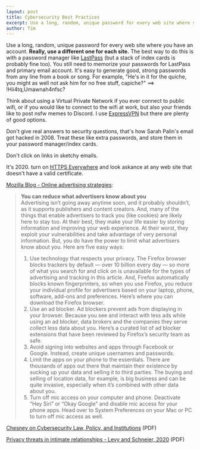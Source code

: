 ```yaml
---
layout: post
title: Cybersecurity Best Practices
excerpt: Use a long, random, unique password for every web site where you have an account. Really, use a different one for each site. The best way to do this is with a password manager like LastPass (but a stack of index cards is probably fine too). You still need to memorize your passwords for LastPass and primary email account. It's easy to generate good, strong passwords from any line from a book or song. For example, "He's in it for the quiche, you might as well not ask him for no free stuff, capiche?" ==> !Hii4tq,Umawnah4nfsc?  
author: Tim 
---
```


Use a long, random, unique password for every web site where you have an account. **Really, use a different one for each site.** The best way to do this is with a password manager like [LastPass](https://www.lastpass.com/) (but a stack of index cards is probably fine too). You still need to memorize your passwords for LastPass and primary email account. It's easy to generate good, strong passwords from any line from a book or song. For example, "He's in it for the quiche, you might as well not ask him for no free stuff, capiche?" ==> !Hii4tq,Umawnah4nfsc?  

Think about using a Virtual Private Network if you ever connect to public wifi, or if you would like to connect to the wifi at work, but also your friends like to post nsfw memes to Discord. I use [ExpressVPN](https://www.expressvpn.com/) but there are plenty of good options.

Don't give real answers to security questions, that's how Sarah Palin's email got hacked in 2008. Treat these like extra passwords, and store them in your password manager/index cards.  

Don't click on links in sketchy emails.  

It's 2020. turn on [HTTPS Everywhere](https://www.eff.org/https-everywhere) and look askance at any web site that doesn't have a valid certificate.  

[Mozilla Blog - Online advertising strategies](https://blog.mozilla.org/firefox/online-advertising-strategies/):  
> **You can reduce what advertisers know about you**  
> Advertising isn’t going away anytime soon, and it probably shouldn’t, as it supports publishers and content creators. And, many of the things that enable advertisers to track you (like cookies) are likely here to stay too. At their best, they make your life easier by storing information and improving your web experience. At their worst, they exploit your vulnerabilities and take advantage of very personal information. But, you do have the power to limit what advertisers know about you. Here are five easy ways:  
> 1. Use technology that respects your privacy. The Firefox browser blocks trackers by default — over 10 billion every day — so more of what you search for and click on is unavailable for the types of advertising and tracking in this article. And, Firefox automatically blocks known fingerprinters, so when you use Firefox, you reduce your individual profile for advertisers based on your laptop, phone, software, add-ons and preferences. Here’s where you can download the Firefox browser. 
> 2. Use an ad blocker. Ad blockers prevent ads from displaying in your browser. Because you see and interact with less ads while using an ad blocker, data brokers and the companies they serve collect less data about you. Here’s a curated list of ad blocker extensions that have been reviewed by Firefox’s security team as safe. 
> 3. Avoid signing into websites and apps through Facebook or Google. Instead, create unique usernames and passwords.
> 4. Limit the apps on your phone to the essentials. There are thousands of apps out there that maintain their existence by sucking up your data and selling it to third parties. The buying and selling of location data, for example, is big business and can be quite invasive, especially when it’s combined with other data about you.
> 5. Turn off mic access on your computer and phone. Deactivate “Hey Siri” or “Okay Google” and disable mic access for your phone apps. Head over to System Preferences on your Mac or PC to turn off mic access as well.

[Chesney on Cybersecurity Law, Policy, and Institutions](../../../papers/chesney2020.pdf) (PDF)  

[Privacy threats in intimate relationships - Levy and Schneier, 2020](../../../papers/schneier2020.pdf) (PDF)  